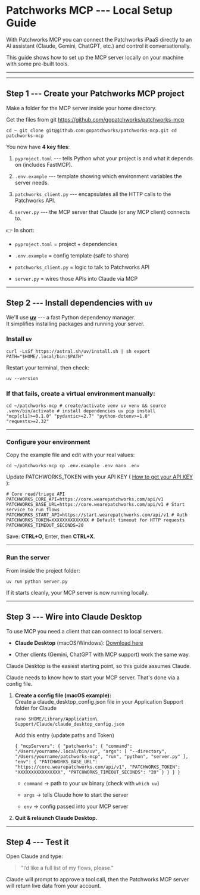 Patchworks MCP --- Local Setup Guide
==================================

With Patchworks MCP you can connect the Patchworks iPaaS directly to an AI assistant (Claude, Gemini, ChatGPT, etc.) and control it conversationally.

This guide shows how to set up the MCP server locally on your machine with some pre-built tools.

* * * * *

* * * * *

Step 1 --- Create your Patchworks MCP project
-------------------------------------------

Make a folder for the MCP server inside your home directory.

Get the files from git <https://github.com/gopatchworks/patchworks-mcp>

`cd ~ git clone git@github.com:gopatchworks/patchworks-mcp.git cd patchworks-mcp`

You now have **4 key files**:

1.  `pyproject.toml` --- tells Python what your project is and what it depends on (includes FastMCP).

2.  `.env.example` --- template showing which environment variables the server needs.

3.  `patchworks_client.py` --- encapsulates all the HTTP calls to the Patchworks API.

4.  `server.py` --- the MCP server that Claude (or any MCP client) connects to.

👉 In short:

-   `pyproject.toml` = project + dependencies

-   `.env.example` = config template (safe to share)

-   `patchworks_client.py` = logic to talk to Patchworks API

-   `server.py` = wires those APIs into Claude via MCP

* * * * *

Step 2 --- Install dependencies with `uv`
---------------------------------------

We'll use [**uv**](https://astral.sh/uv "https://astral.sh/uv") --- a fast Python dependency manager.\
It simplifies installing packages and running your server.

### Install `uv`

`curl -LsSf https://astral.sh/uv/install.sh | sh export PATH="$HOME/.local/bin:$PATH"`

Restart your terminal, then check:

`uv --version`

### If that fails, create a virtual environment manually:

`cd ~/patchworks-mcp # create/activate venv uv venv && source .venv/bin/activate # install dependencies uv pip install "mcp[cli]>=0.1.0" "pydantic>=2.7" "python-dotenv>=1.0" "requests>=2.32"`

* * * * *

### Configure your environment

Copy the example file and edit with your real values:

`cd ~/patchworks-mcp cp .env.example .env nano .env`

Update PATCHWORKS_TOKEN with your API KEY ( [How to get your API KEY](https://doc.wearepatchworks.com/product-documentation/developer-hub/patchworks-api/core-api-authentication/api-keys "https://doc.wearepatchworks.com/product-documentation/developer-hub/patchworks-api/core-api-authentication/api-keys") ):

`# Core read/triage API PATCHWORKS_CORE_API=https://core.wearepatchworks.com/api/v1 PATCHWORKS_BASE_URL=https://core.wearepatchworks.com/api/v1 # Start service to run flows PATCHWORKS_START_API=https://start.wearepatchworks.com/api/v1 # Auth PATCHWORKS_TOKEN=XXXXXXXXXXXXXX # Default timeout for HTTP requests PATCHWORKS_TIMEOUT_SECONDS=20`

Save: **CTRL+O**, Enter, then **CTRL+X**.

* * * * *

### Run the server

From inside the project folder:

`uv run python server.py`

If it starts cleanly, your MCP server is now running locally.

* * * * *

Step 3 --- Wire into Claude Desktop
---------------------------------

To use MCP you need a client that can connect to local servers.

-   **Claude Desktop** (macOS/Windows): [Download here](https://claude.ai/download "https://claude.ai/download")

-   Other clients (Gemini, ChatGPT with MCP support) work the same way.

Claude Desktop is the easiest starting point, so this guide assumes Claude.

Claude needs to know how to start your MCP server. That's done via a config file.

1.  **Create a config file (macOS example):**\
    Create a claude_desktop_config.json file in your Application Support folder for Claude

    `nano $HOME/Library/Application\ Support/Claude/claude_desktop_config.json`

    Add this entry (update paths and Token)

    `{ "mcpServers": { "patchworks": { "command": "/Users/yourname/.local/bin/uv", "args": [ "--directory", "/Users/yourname/patchworks-mcp", "run", "python", "server.py" ], "env": { "PATCHWORKS_BASE_URL": "https://core.wearepatchworks.com/api/v1", "PATCHWORKS_TOKEN": "XXXXXXXXXXXXXXXX", "PATCHWORKS_TIMEOUT_SECONDS": "20" } } } }`

    -   `command` → path to your uv binary (check with `which uv`)

    -   `args` → tells Claude how to start the server

    -   `env` → config passed into your MCP server

2.  **Quit & relaunch Claude Desktop.**

* * * * *

Step 4 --- Test it
----------------

Open Claude and type:

> "I’d like a full list of my flows, please."

Claude will prompt to approve a tool call, then the Patchworks MCP server will return live data from your account.
